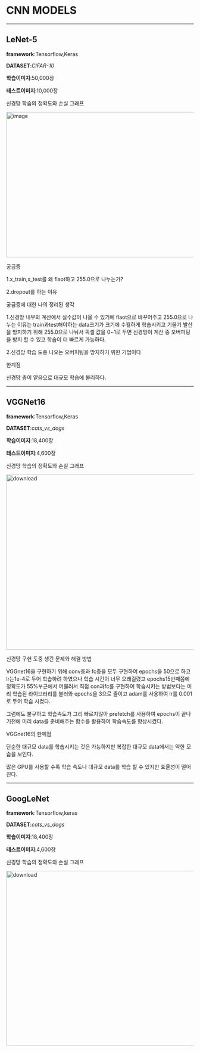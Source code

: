 # CNN MODELS
-------------------------------------


## **LeNet-5**

**framework**:Tensorflow,Keras

**DATASET**:*CIFAR-10*

**학습이미지**:50,000장

**테스트이미지**:10,000장

신경망 학습의 정확도와 손실 그래프


<img width="1189" height="390" alt="image" src="https://github.com/user-attachments/assets/7227b41c-6adf-4ccb-87e4-db44a1dee1b8" />


궁금증


1.x_train,x_test를 왜 flaot하고 255.0으로 나누는가?


2.dropout를 하는 이유


궁금증에 대한 나의 정리된 생각


1.신경망 내부의 계산에서 실수값이 나올 수 있기에 flaot으로 바꾸어주고 255.0으로 나누는 이유는 train과test해야하는 data크기가 크기에 수월하게 학습시키고 기울기 발산을 방지하기 위해 255.0으로 나눠서 픽셀 값을 0~1로 두면 신경망이 계산 중 오버피팅을 방지 할 수 있고 학습이 더 빠르게 가능하다.


2.신경망 학습 도중 나오는 오버피팅을 방지하기 위한 기법이다


한계점


신경망 층이 얕음으로 대규모 학습에 불리하다.

-------------------------------------

## **VGGNet16**

**framework**:Tensorflow,Keras

**DATASET**:*cats_vs_dogs*

**학습이미지**:18,400장

**테스트이미지**:4,600장

신경망 학습의 정확도와 손실 그래프

<img width="1010" height="470" alt="download" src="https://github.com/user-attachments/assets/23975c50-ace8-4a7e-96ec-ec350d8a9f75" />

신경망 구현 도중 생긴 문제와 해결 방법

VGGnet16을 구현하기 위해 conv층과 fc층을 모두 구현하여 epochs을 50으로 하고 lr는1e-4로 두어 학습하려 하였으나 학습 시간이 너무 오래걸렸고 epochs15번째쯤에 정확도가 55%부근에서 머물러서 직접 con과fc를 구현하여 학습시키는 방법보다는 미리 학습된 라이브러리를 불러와 epochs을 3으로 줄이고 adam를 사용하여 lr를 0.001로 두어 학습 시켰다.

그럼에도 불구하고 학습속도가 그리 빠르지않아 prefetch를 사용하여 epochs이 끝나기전에 미리 data를 준비해주는 함수를 활용하여 학습속도를 향상시켰다.

VGGnet16의 한꼐점

단순한 대규모 data를 학습시키는 것은 가능하지만 복잡한 대규모 data에서는 약한 모습을 보인다.

많은 GPU를 사용할 수록 학습 속도나 대규모 data를 학습 할 수 있지만 효율성이 떨어진다.

-------------------------------------

## **GoogLeNet**

**framework**:Tensorflow,keras

**DATASET**:*cats_vs_dogs*

**학습이미지**:18,400장

**테스트이미지**:4,600장

신경망 학습의 정확도와 손실 그래프

<img width="1173" height="470" alt="download" src="https://github.com/user-attachments/assets/708bf0d6-1a9e-4fb2-8f47-3cc9da4ebc19" />
